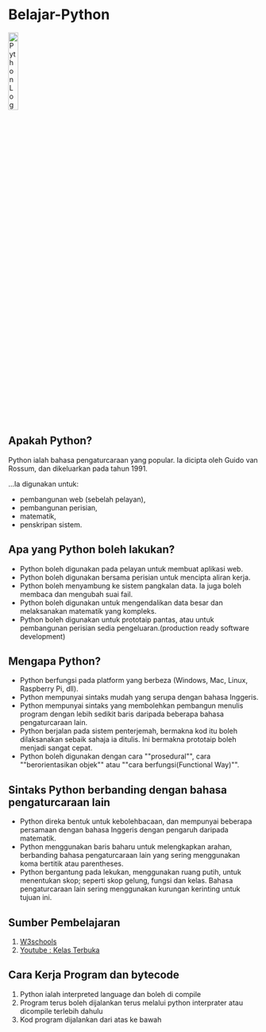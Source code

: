 # Belajar-Python

<img src="https://upload.wikimedia.org/wikipedia/commons/thumb/f/f8/Python_logo_and_wordmark.svg/2560px-Python_logo_and_wordmark.svg.png" alt="Python Logo" width="20%" />

## Apakah Python?
Python ialah bahasa pengaturcaraan yang popular. Ia dicipta oleh Guido van Rossum, dan dikeluarkan pada tahun 1991.

...Ia digunakan untuk:
+ pembangunan web (sebelah pelayan),
+ pembangunan perisian,
+ matematik,
+ penskripan sistem.

## Apa yang Python boleh lakukan?
+ Python boleh digunakan pada pelayan untuk membuat aplikasi web.
+ Python boleh digunakan bersama perisian untuk mencipta aliran kerja.
+ Python boleh menyambung ke sistem pangkalan data. Ia juga boleh membaca dan mengubah suai fail.
+ Python boleh digunakan untuk mengendalikan data besar dan melaksanakan matematik yang kompleks.
+ Python boleh digunakan untuk prototaip pantas, atau untuk pembangunan perisian sedia pengeluaran.(production ready software development)

## Mengapa Python?
+ Python berfungsi pada platform yang berbeza (Windows, Mac, Linux, Raspberry Pi, dll).
+ Python mempunyai sintaks mudah yang serupa dengan bahasa Inggeris.
+ Python mempunyai sintaks yang membolehkan pembangun menulis program dengan lebih sedikit baris daripada beberapa bahasa pengaturcaraan lain.
+ Python berjalan pada sistem penterjemah, bermakna kod itu boleh dilaksanakan sebaik sahaja ia ditulis. Ini bermakna prototaip boleh menjadi sangat cepat.
+ Python boleh digunakan dengan cara ""prosedural"", cara ""berorientasikan objek"" atau ""cara berfungsi(Functional Way)"".

## Sintaks Python berbanding dengan bahasa pengaturcaraan lain
+ Python direka bentuk untuk kebolehbacaan, dan mempunyai beberapa persamaan dengan bahasa Inggeris dengan pengaruh daripada matematik.
+ Python menggunakan baris baharu untuk melengkapkan arahan, berbanding bahasa pengaturcaraan lain yang sering menggunakan koma bertitik atau parentheses.
+ Python bergantung pada lekukan, menggunakan ruang putih, untuk menentukan skop; seperti skop gelung, fungsi dan kelas. Bahasa pengaturcaraan lain sering menggunakan kurungan kerinting untuk tujuan ini.


## Sumber Pembelajaran
1. [W3schools](https://www.w3schools.com/python/default.asp)
2. [Youtube : Kelas Terbuka](https://www.youtube.com/playlist?list=PLZS-MHyEIRo59lUBwU-XHH7Ymmb04ffOY)

## Cara Kerja Program dan bytecode

1. Python ialah interpreted language dan boleh di compile
2. Program terus boleh dijalankan terus melalui python interprater
atau dicompile terlebih dahulu
3. Kod program dijalankan dari atas ke bawah

